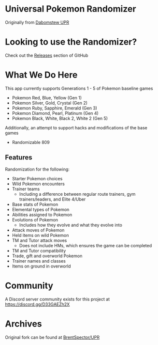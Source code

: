 # Universal Pokemon Randomizer
Originally from [Dabomstew UPR](https://github.com/Dabomstew/universal-pokemon-randomizer)

# Looking to use the Randomizer?
Check out the [Releases](https://github.com/brentspector/universal-pokemon-randomizer-reloaded/releases) section of GitHub

# What We Do Here
This app currently supports Generations 1 - 5 of Pokemon baseline games
* Pokemon Red, Blue, Yellow (Gen 1)
* Pokemon Silver, Gold, Crystal (Gen 2)
* Pokemon Ruby, Sapphire, Emerald (Gen 3)
* Pokemon Diamond, Pearl, Platinum (Gen 4)
* Pokemon Black, White, Black 2, White 2 (Gen 5)

Additionally, an attempt to support hacks and modifications of the base games
* Randomizable 809

## Features
Randomization for the following:
* Starter Pokemon choices
* Wild Pokemon encounters
* Trainer teams
  * Including a difference between regular route trainers, gym trainers/leaders, and Elite 4/Uber
* Base stats of Pokemon
* Elemental types of Pokemon
* Abilities assigned to Pokemon
* Evolutions of Pokemon
  * Includes how they evolve and what they evolve into
* Attack moves of Pokemon
* Held items on wild Pokemon
* TM and Tutor attack moves
  * Does not include HMs, which ensures the game can be completed
* TM and Tutor compatibility
* Trade, gift and overworld Pokemon
* Trainer names and classes
* Items on ground in overworld

# Community
A Discord server community exists for this project at https://discord.gg/D33GAEZh2X

# Archives
Original fork can be found at [BrentSpector/UPR](https://github.com/brentspector/universal-pokemon-randomizer)